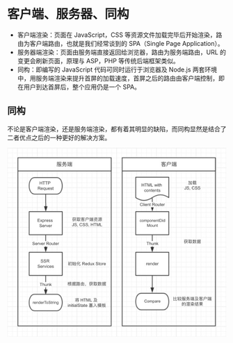 # 客户端、服务器、同构
-   客户端渲染：页面在 JavaScript，CSS 等资源文件加载完毕后开始渲染，路由为客户端路由，也就是我们经常谈到的 SPA（Single Page Application）。  
-   服务器端渲染：页面由服务端直接返回给浏览器，路由为服务端路由，URL 的变更会刷新页面，原理与 ASP，PHP 等传统后端框架类似。  
-   同构：即编写的 JavaScript 代码可同时运行于浏览器及 Node.js 两套环境中，用服务端渲染来提升首屏的加载速度，首屏之后的路由由客户端控制，即在用户到达首屏后，整个应用仍是一个 SPA。  

## 同构
不论是客户端渲染，还是服务端渲染，都有着其明显的缺陷，而同构显然是结合了二者优点之后的一种更好的解决方案。  

![](https://github.com/lyyh/FELearningNotes/blob/master/public/images/part%201/%E6%B5%8F%E8%A7%88%E5%99%A8%E6%9C%8D%E5%8A%A1%E5%99%A8%E6%B8%B2%E6%9F%93/%E6%9C%8D%E5%8A%A1%E5%99%A8%E6%B5%8F%E8%A7%88%E5%99%A8%E6%B8%B2%E6%9F%93%E6%9E%B6%E6%9E%84.jpg) 